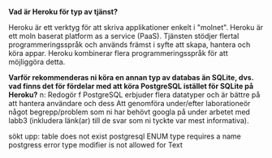 **Vad är Heroku för typ av tjänst?**

Heroku är ett verktyg för att skriva applikationer enkelt i "molnet".
Heroku är ett moln baserat platform as a service (PaaS).
Tjänsten stödjer flertal programmeringsspråk och används främst i syfte att skapa, hantera och
köra appar. Heroku kombinerar flera programmeringsspråk för att möjliggöra detta.

**Varför rekommenderas ni köra en annan typ av databas än SQLite, dvs. vad finns det för fördelar med att köra PostgreSQL istället för SQLite på Heroku?**
n: Redogör f
PostgreSQL erbjuder flera datatyper och är bättre på att hantera användare och dess
Att genomföra under/efter laborationeör något begrepp/problem som ni har behövt googla på under arbetet med labb3 (inkludera länk(ar) till de svar som ni tyckte var mest informativa).


sökt upp:
table does not exist
postgresql ENUM type requires a name
postgress error type modifier is not allowed for Text